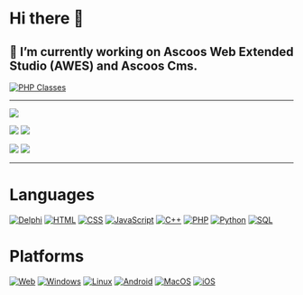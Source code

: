 # Hi there 👋

## 🔭 I’m currently working on Ascoos Web Extended Studio (AWES) and Ascoos Cms.

[![PHP Classes](https://img.shields.io/badge/php-classes-blue.svg)](https://www.phpclasses.org/browse/author/318336.html)

***

![](https://github-profile-summary-cards.vercel.app/api/cards/profile-details?username=ascoos&theme=github_dark) 

![](https://github-profile-summary-cards.vercel.app/api/cards/stats?username=ascoos&theme=github_dark) 
![](https://github-profile-summary-cards.vercel.app/api/cards/productive-time?username=ascoos&theme=github_dark) 

![](https://github-profile-summary-cards.vercel.app/api/cards/repos-per-language?username=ascoos&theme=github_dark) 
![](https://github-profile-summary-cards.vercel.app/api/cards/most-commit-language?username=ascoos&theme=github_dark) 

---

# Languages
[![Delphi](https://img.shields.io/badge/delphi-black?style=for-the-badge&logo=delphi)](https://github.com/ascoos)
[![HTML](https://img.shields.io/badge/html-black?style=for-the-badge&logo=html5)](https://github.com/ascoos)
[![CSS](https://img.shields.io/badge/css-black?style=for-the-badge&logo=css3)](https://github.com/ascoos)
[![JavaScript](https://img.shields.io/badge/javascript-black?style=for-the-badge&logo=javascript)](https://github.com/ascoos)
[![C++](https://img.shields.io/badge/c++-black?style=for-the-badge&logo=c)](https://github.com/ascoos)
[![PHP](https://img.shields.io/badge/php-black?style=for-the-badge&logo=php)](https://github.com/ascoos)
[![Python](https://img.shields.io/badge/python-black?style=for-the-badge&logo=python)](https://github.com/ascoos)
[![SQL](https://img.shields.io/badge/sql-black?style=for-the-badge&logo=mysql)](https://github.com/ascoos)

# Platforms
[![Web](https://img.shields.io/badge/web-black?style=for-the-badge&logo=microsoft-edge)](https://github.com/ascoos)
[![Windows](https://img.shields.io/badge/Windows-black?style=for-the-badge&logo=windows)](https://github.com/ascoos)
[![Linux](https://img.shields.io/badge/linux-black?style=for-the-badge&logo=linux)](https://github.com/ascoos)
[![Android](https://img.shields.io/badge/android-black?style=for-the-badge&logo=android)](https://github.com/ascoos)
[![MacOS](https://img.shields.io/badge/mac%20os-black?style=for-the-badge&logo=macos)](https://github.com/ascoos)
[![iOS](https://img.shields.io/badge/ios-black?style=for-the-badge&logo=ios)](https://github.com/ascoos)

